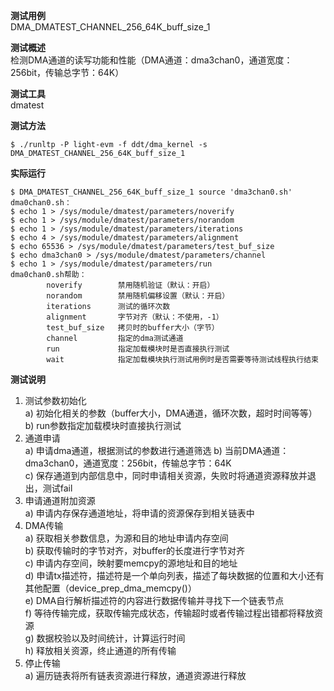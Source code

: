 **测试用例**  
DMA_DMATEST_CHANNEL_256_64K_buff_size_1  

**测试概述**  
检测DMA通道的读写功能和性能（DMA通道：dma3chan0，通道宽度：256bit，传输总字节：64K）  

**测试工具**  
dmatest  

**测试方法**  
```
$ ./runltp -P light-evm -f ddt/dma_kernel -s DMA_DMATEST_CHANNEL_256_64K_buff_size_1
```

**实际运行**  
```
$ DMA_DMATEST_CHANNEL_256_64K_buff_size_1 source 'dma3chan0.sh'
dma0chan0.sh：
$ echo 1 > /sys/module/dmatest/parameters/noverify
$ echo 1 > /sys/module/dmatest/parameters/norandom
$ echo 1 > /sys/module/dmatest/parameters/iterations
$ echo 4 > /sys/module/dmatest/parameters/alignment
$ echo 65536 > /sys/module/dmatest/parameters/test_buf_size
$ echo dma3chan0 > /sys/module/dmatest/parameters/channel
$ echo 1 > /sys/module/dmatest/parameters/run
dma0chan0.sh帮助：
        noverify        禁用随机验证（默认：开启）
        norandom        禁用随机偏移设置（默认：开启）
        iterations      测试的循环次数
        alignment       字节对齐（默认：不使用，-1）
        test_buf_size   拷贝时的buffer大小（字节）
        channel         指定的dma测试通道
        run             指定加载模块时是否直接执行测试
        wait            指定加载模块执行测试用例时是否需要等待测试线程执行结束
```

**测试说明**  
1. 测试参数初始化  
        a) 初始化相关的参数（buffer大小，DMA通道，循环次数，超时时间等等）  
        b) run参数指定加载模块时直接执行测试  
2. 通道申请  
        a) 申请dma通道，根据测试的参数进行通道筛选
	b) 当前DMA通道：dma3chan0，通道宽度：256bit，传输总字节：64K  
        c) 保存通道到内部信息中，同时申请相关资源，失败时将通道资源释放并退出，测试fail  
3. 申请通道附加资源  
        a) 申请内存保存通道地址，将申请的资源保存到相关链表中  
4. DMA传输  
        a) 获取相关参数信息，为源和目的地址申请内存空间  
        b) 获取传输时的字节对齐，对buffer的长度进行字节对齐  
        c) 申请内存空间，映射要memcpy的源地址和目的地址  
        d) 申请tx描述符，描述符是一个单向列表，描述了每块数据的位置和大小还有其他配置（device_prep_dma_memcpy()）  
        e) DMA自行解析描述符的内容进行数据传输并寻找下一个链表节点  
        f) 等待传输完成，获取传输完成状态，传输超时或者传输过程出错都将释放资源  
        g) 数据校验以及时间统计，计算运行时间  
        h) 释放相关资源，终止通道的所有传输  
5. 停止传输  
        a) 遍历链表将所有链表资源进行释放，通道资源进行释放  
